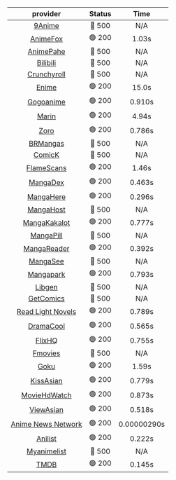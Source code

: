 | **provider** | **Status** | **Time** |
|:--------:|:------:|:----:|
| [9Anime](https://9anime.pl) | 🔴 500 | N/A |
|  [AnimeFox](https://animefox.tv)  | 🟢 200 | 1.03s |
| [AnimePahe](https://animepahe.com) | 🔴 500 | N/A |
| [Bilibili](https://bilibili.tv) | 🔴 500 | N/A |
| [Crunchyroll](https://cronchy.consumet.stream) | 🔴 500 | N/A |
|  [Enime](https://enime.moe)  | 🟢 200 | 15.0s |
|  [Gogoanime](https://gogoanimehd.to)  | 🟢 200 | 0.910s |
|  [Marin](https://marin.moe)  | 🟢 200 | 4.94s |
|  [Zoro](https://aniwatch.to)  | 🟢 200 | 0.786s |
| [BRMangas](https://www.brmangas.net) | 🔴 500 | N/A |
| [ComicK](https://comick.app) | 🔴 500 | N/A |
|  [FlameScans](https://flamescans.org/)  | 🟢 200 | 1.46s |
|  [MangaDex](https://mangadex.org)  | 🟢 200 | 0.463s |
|  [MangaHere](http://www.mangahere.cc)  | 🟢 200 | 0.296s |
| [MangaHost](https://mangahosted.com) | 🔴 500 | N/A |
|  [MangaKakalot](https://mangakakalot.com)  | 🟢 200 | 0.777s |
| [MangaPill](https://mangapill.com) | 🔴 500 | N/A |
|  [MangaReader](https://mangareader.to)  | 🟢 200 | 0.392s |
| [MangaSee](https://mangasee123.com) | 🔴 500 | N/A |
|  [Mangapark](https://v2.mangapark.net)  | 🟢 200 | 0.793s |
| [Libgen](http://libgen) | 🔴 500 | N/A |
| [GetComics](https://getcomics.info/) | 🔴 500 | N/A |
|  [Read Light Novels](https://readlightnovels.net)  | 🟢 200 | 0.789s |
|  [DramaCool](https://dramacool.hr)  | 🟢 200 | 0.565s |
|  [FlixHQ](https://flixhq.to)  | 🟢 200 | 0.755s |
| [Fmovies](https://fmovies.to) | 🔴 500 | N/A |
|  [Goku](https://goku.sx)  | 🟢 200 | 1.59s |
|  [KissAsian](https://kissasian.mx)  | 🟢 200 | 0.779s |
|  [MovieHdWatch](https://movieshd.watch)  | 🟢 200 | 0.873s |
|  [ViewAsian](https://viewasian.co)  | 🟢 200 | 0.518s |
|  [Anime News Network](https://www.animenewsnetwork.com)  | 🟢 200 | 0.00000290s |
|  [Anilist](https://anilist.co)  | 🟢 200 | 0.222s |
| [Myanimelist](https://myanimelist.net/) | 🔴 500 | N/A |
|  [TMDB](https://www.themoviedb.org)  | 🟢 200 | 0.145s |
